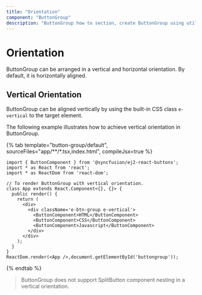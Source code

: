 ```yaml
---
title: "Orientation"
component: "ButtonGroup"
description: "ButtonGroup how to section, create ButtonGroup using util function, icons, form submit, show selected state on initial render."
---
```

# Orientation

ButtonGroup can be arranged in a vertical and horizontal orientation. By default, it is horizontally aligned.

## Vertical Orientation

ButtonGroup can be aligned vertically by using the built-in CSS class `e-vertical` to the target element.

The following example illustrates how to achieve vertical orientation in ButtonGroup.

{% tab template="button-group/default", sourceFiles="app/**/*.tsx,index.html", compileJsx=true %}

```tsx
import { ButtonComponent } from '@syncfusion/ej2-react-buttons';
import * as React from 'react';
import * as ReactDom from 'react-dom';

// To render ButtonGroup with vertical orientation.
class App extends React.Component<{}, {}> {
  public render() {
    return (
      <div>
        <div className='e-btn-group e-vertical'>
          <ButtonComponent>HTML</ButtonComponent>
          <ButtonComponent>CSS</ButtonComponent>
          <ButtonComponent>Javascript</ButtonComponent>
        </div>
      </div>
    );
  }
}
ReactDom.render(<App />,document.getElementById('buttongroup'));

```

{% endtab %}

> ButtonGroup does not support SplitButton component nesting in a vertical orientation.